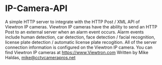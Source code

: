 # IP-Camera-API
A simple HTTP server to integrate with the HTTP Post / XML API of Viewtron IP cameras.
Viewtron IP cameras have the ability to send an HTTP Post to an external server
when an alarm event occurs. Alarm events include human detection, car detection,
face detection / facial recognition, license plate detection / automatic license plate recogition.
All of the server connection information is configured on the Viewtron IP camera.
You can find Viewtron IP cameras at https://www.Viewtron.com
Written by Mike Haldas, mike@cctvcamerapros.net
